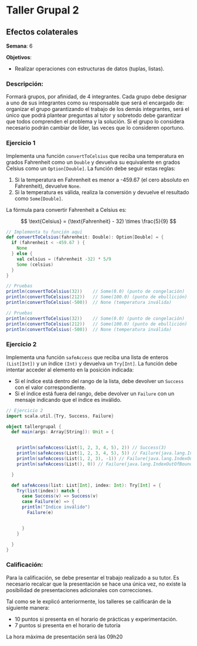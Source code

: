 # Taller Grupal  2
## Efectos colaterales

**Semana**: 6

**Objetivos**:

- Realizar operaciones con estructuras de datos (tuplas, listas).

### Descripción:

Formará grupos, por afinidad, de 4 integrantes. Cada grupo debe designar a uno de sus integrantes como su responsable que será el encargado de: organizar el grupo garantizando el trabajo de los demás integrantes, será el único que podrá plantear preguntas al tutor y sobretodo debe garantizar que todos comprenden el problema y la solución. Si el grupo lo considera necesario podrán cambiar de líder, las veces que lo consideren oportuno.

### Ejercicio 1
Implementa una función `convertToCelsius` que reciba una temperatura en grados Fahrenheit como un `Double` y devuelva su equivalente en grados Celsius como un `Option[Double]`. La función debe seguir estas reglas:

1. Si la temperatura en Fahrenheit es menor a -459.67 (el cero absoluto en Fahrenheit), devuelve `None`.
2. Si la temperatura es válida, realiza la conversión y devuelve el resultado como `Some[Double]`.

La fórmula para convertir Fahrenheit a Celsius es:

$$
\text{Celsius} = (\text{Fahrenheit} - 32) \times \frac{5}{9}
$$

```Scala
// Implementa tu función aquí
def convertToCelsius(fahrenheit: Double): Option[Double] = {
  if (fahrenheit < -459.67 ) {
    None
  } else {
    val celsius = (fahrenheit -32) * 5/9
    Some (celsius)
  }
}

// Pruebas
println(convertToCelsius(32))    // Some(0.0) (punto de congelación)
println(convertToCelsius(212))   // Some(100.0) (punto de ebullición)
println(convertToCelsius(-500))  // None (temperatura inválida)

// Pruebas
println(convertToCelsius(32))    // Some(0.0) (punto de congelación)
println(convertToCelsius(212))   // Some(100.0) (punto de ebullición)
println(convertToCelsius(-500))  // None (temperatura inválida)

```


### Ejercicio 2
Implementa una función `safeAccess` que reciba una lista de enteros `(List[Int])` y un índice `(Int)` y devuelva un `Try[Int]`. La función debe intentar acceder al elemento en la posición indicada:

- Si el índice está dentro del rango de la lista, debe devolver un `Success` con el valor correspondiente.
- Si el índice está fuera del rango, debe devolver un `Failure` con un mensaje indicando que el índice es inválido.

```Scala
// Ejercicio 2
import scala.util.{Try, Success, Failure}

object tallergrupal {
  def main(args: Array[String]): Unit = {


    println(safeAccess(List(1, 2, 3, 4, 5), 2)) // Success(3)
    println(safeAccess(List(1, 2, 3, 4, 5), 5)) // Failure(java.lang.IndexOutOfBoundsException: Índice inválido: 5)
    println(safeAccess(List(1, 2, 3), -1)) // Failure(java.lang.IndexOutOfBoundsException: Índice inválido: -1)
    println(safeAccess(List(), 0)) // Failure(java.lang.IndexOutOfBoundsException: Índice inválido: 0)

  }

  def safeAccess(list: List[Int], index: Int): Try[Int] = {
    Try(list(index)) match {
      case Success(v) => Success(v)
      case Failure(e) => {
      println("Indice inválido")
        Failure(e)


      }
    }

  }
}

```

### Calificación:

Para la calificación, se debe presentar el trabajo realizado a su tutor. Es necesario recalcar que la presentación se hace una única vez, no existe la posibilidad de presentaciones adicionales con correcciones. 

Tal como se le explicó anteriormente, los talleres se calificarán de la siguiente manera:

- 10 puntos si presenta en el horario de prácticas y experimentación.
- 7 puntos si presenta en el horario de tutoría

La hora máxima de presentación será las 09h20
